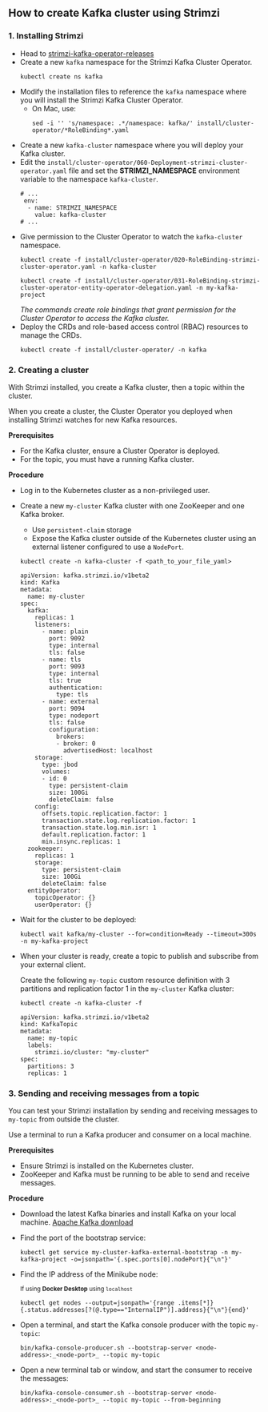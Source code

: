 ## How to create Kafka cluster using Strimzi
### 1. Installing Strimzi
- Head to [strimzi-kafka-operator-releases](https://github.com/strimzi/strimzi-kafka-operator/releases)
- Create a new `kafka` namespace for the Strimzi Kafka Cluster Operator.
  ```
  kubectl create ns kafka
  ```
- Modify the installation files to reference the `kafka` namespace where you will install the Strimzi Kafka Cluster Operator.
  - On Mac, use:
    ```
    sed -i '' 's/namespace: .*/namespace: kafka/' install/cluster-operator/*RoleBinding*.yaml
    ```
- Create a new `kafka-cluster` namespace where you will deploy your Kafka cluster.
- Edit the `install/cluster-operator/060-Deployment-strimzi-cluster-operator.yaml` file and set the **STRIMZI_NAMESPACE** environment variable to the namespace `kafka-cluster`.
  ```
  # ...
   env:
    - name: STRIMZI_NAMESPACE
      value: kafka-cluster
  # ...
- Give permission to the Cluster Operator to watch the `kafka-cluster` namespace.
  ```
  kubectl create -f install/cluster-operator/020-RoleBinding-strimzi-cluster-operator.yaml -n kafka-cluster
  ```
  ```
  kubectl create -f install/cluster-operator/031-RoleBinding-strimzi-cluster-operator-entity-operator-delegation.yaml -n my-kafka-project
  ```
   *The commands create role bindings that grant permission for the Cluster Operator to access the Kafka cluster.*
- Deploy the CRDs and role-based access control (RBAC) resources to manage the CRDs.
  ```
  kubectl create -f install/cluster-operator/ -n kafka
  ```
### 2. Creating a cluster
With Strimzi installed, you create a Kafka cluster, then a topic within the cluster.

When you create a cluster, the Cluster Operator you deployed when installing Strimzi watches for new Kafka resources.

**Prerequisites**
- For the Kafka cluster, ensure a Cluster Operator is deployed.
- For the topic, you must have a running Kafka cluster.

**Procedure**
- Log in to the Kubernetes cluster as a non-privileged user.
- Create a new `my-cluster` Kafka cluster with one ZooKeeper and one Kafka broker.
  - Use `persistent-claim` storage
  - Expose the Kafka cluster outside of the Kubernetes cluster using an external listener configured to use a `NodePort`.
  ```
  kubectl create -n kafka-cluster -f <path_to_your_file_yaml>
  ```
  ```
  apiVersion: kafka.strimzi.io/v1beta2
  kind: Kafka
  metadata:
    name: my-cluster
  spec:
    kafka:
      replicas: 1
      listeners:
        - name: plain
          port: 9092
          type: internal
          tls: false
        - name: tls
          port: 9093
          type: internal
          tls: true
          authentication:
            type: tls
        - name: external
          port: 9094
          type: nodeport
          tls: false
          configuration:
            brokers:
            - broker: 0
              advertisedHost: localhost
      storage:
        type: jbod
        volumes:
        - id: 0
          type: persistent-claim
          size: 100Gi
          deleteClaim: false
      config:
        offsets.topic.replication.factor: 1
        transaction.state.log.replication.factor: 1
        transaction.state.log.min.isr: 1
        default.replication.factor: 1
        min.insync.replicas: 1
    zookeeper:
      replicas: 1
      storage:
        type: persistent-claim
        size: 100Gi
        deleteClaim: false
    entityOperator:
      topicOperator: {}
      userOperator: {}
   ```
 - Wait for the cluster to be deployed:
   ```
   kubectl wait kafka/my-cluster --for=condition=Ready --timeout=300s -n my-kafka-project
   ```
 - When your cluster is ready, create a topic to publish and subscribe from your external client.
   
   Create the following `my-topic` custom resource definition with 3 partitions and replication factor 1 in the `my-cluster` Kafka cluster:
   ```
   kubectl create -n kafka-cluster -f
   ```
   ```
   apiVersion: kafka.strimzi.io/v1beta2
   kind: KafkaTopic
   metadata:
     name: my-topic
     labels:
       strimzi.io/cluster: "my-cluster"
   spec:
     partitions: 3
     replicas: 1
   ```
### 3. Sending and receiving messages from a topic

You can test your Strimzi installation by sending and receiving messages to `my-topic` from outside the cluster.

Use a terminal to run a Kafka producer and consumer on a local machine.

**Prerequisites**
- Ensure Strimzi is installed on the Kubernetes cluster.
- ZooKeeper and Kafka must be running to be able to send and receive messages.

**Procedure**
- Download the latest Kafka binaries and install Kafka on your local machine. [Apache Kafka download](https://kafka.apache.org/downloads)
- Find the port of the bootstrap service:
  ```
  kubectl get service my-cluster-kafka-external-bootstrap -n my-kafka-project -o=jsonpath='{.spec.ports[0].nodePort}{"\n"}'
  ```
- Find the IP address of the Minikube node:

  <sub>If using **Docker Desktop** using `localhost`</sub>
  ```
  kubectl get nodes --output=jsonpath='{range .items[*]}{.status.addresses[?(@.type=="InternalIP")].address}{"\n"}{end}'
  ```
- Open a terminal, and start the Kafka console producer with the topic `my-topic`:
  ```
  bin/kafka-console-producer.sh --bootstrap-server <node-address>:_<node-port>_ --topic my-topic
  ```
- Open a new terminal tab or window, and start the consumer to receive the messages:
  ```
  bin/kafka-console-consumer.sh --bootstrap-server <node-address>:_<node-port>_ --topic my-topic --from-beginning
  ```
